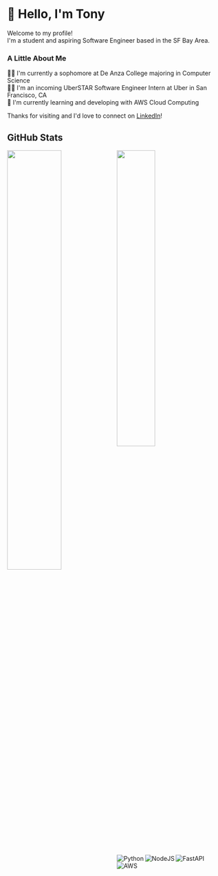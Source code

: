 # 👋 Hello, I'm Tony

Welcome to my profile! <br/>
I'm a student and aspiring Software Engineer based in the SF Bay Area. </br>

### A Little About Me
👨‍🎓 I'm currently a sophomore at De Anza College majoring in Computer Science<br/>
👨‍💻 I'm an incoming UberSTAR Software Engineer Intern at Uber in San Francisco, CA<br/> 
🌱 I'm currently learning and developing with AWS Cloud Computing<br/>

Thanks for visiting and I'd love to connect on [LinkedIn](https://www.linkedin.com/in/ntony46/)!

## GitHub Stats
<img align="left" width="50%" src="https://github-readme-stats.vercel.app/api?username=nTony46&theme=github_dark&show_icons=true"/>
<img align="left" width="42%" src="https://github-readme-stats.vercel.app/api/top-langs/?username=nTony46&layout=compact&theme=github_dark&hide=c%23"/>

<img align="left" alt="Python" src="https://img.shields.io/badge/python-3670A0?style=for-the-badge&logo=python&logoColor=ffdd54">
<img align="left" alt="NodeJS" src="https://img.shields.io/badge/node.js-6DA55F?style=for-the-badge&logo=node.js&logoColor=white">
<img align="left" alt="FastAPI" src="https://img.shields.io/badge/FastAPI-005571?style=for-the-badge&logo=fastapi">
<img alt="AWS" src="https://img.shields.io/badge/AWS-%23FF9900.svg?style=for-the-badge&logo=amazon-aws&logoColor=white">
